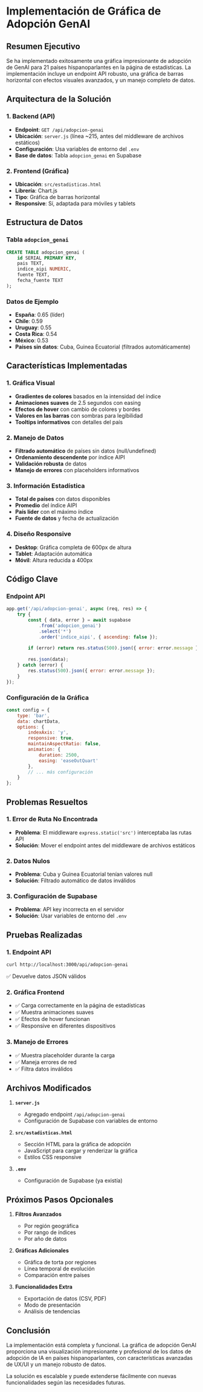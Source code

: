 # Implementación de Gráfica de Adopción GenAI

## Resumen Ejecutivo

Se ha implementado exitosamente una gráfica impresionante de adopción de GenAI para 21 países hispanoparlantes en la página de estadísticas. La implementación incluye un endpoint API robusto, una gráfica de barras horizontal con efectos visuales avanzados, y un manejo completo de datos.

## Arquitectura de la Solución

### 1. Backend (API)
- **Endpoint**: `GET /api/adopcion-genai`
- **Ubicación**: `server.js` (línea ~215, antes del middleware de archivos estáticos)
- **Configuración**: Usa variables de entorno del `.env`
- **Base de datos**: Tabla `adopcion_genai` en Supabase

### 2. Frontend (Gráfica)
- **Ubicación**: `src/estadisticas.html`
- **Librería**: Chart.js
- **Tipo**: Gráfica de barras horizontal
- **Responsive**: Sí, adaptada para móviles y tablets

## Estructura de Datos

### Tabla `adopcion_genai`
```sql
CREATE TABLE adopcion_genai (
    id SERIAL PRIMARY KEY,
    pais TEXT,
    indice_aipi NUMERIC,
    fuente TEXT,
    fecha_fuente TEXT
);
```

### Datos de Ejemplo
- **España**: 0.65 (líder)
- **Chile**: 0.59
- **Uruguay**: 0.55
- **Costa Rica**: 0.54
- **México**: 0.53
- **Países sin datos**: Cuba, Guinea Ecuatorial (filtrados automáticamente)

## Características Implementadas

### 1. Gráfica Visual
- **Gradientes de colores** basados en la intensidad del índice
- **Animaciones suaves** de 2.5 segundos con easing
- **Efectos de hover** con cambio de colores y bordes
- **Valores en las barras** con sombras para legibilidad
- **Tooltips informativos** con detalles del país

### 2. Manejo de Datos
- **Filtrado automático** de países sin datos (null/undefined)
- **Ordenamiento descendente** por índice AIPI
- **Validación robusta** de datos
- **Manejo de errores** con placeholders informativos

### 3. Información Estadística
- **Total de países** con datos disponibles
- **Promedio** del índice AIPI
- **País líder** con el máximo índice
- **Fuente de datos** y fecha de actualización

### 4. Diseño Responsive
- **Desktop**: Gráfica completa de 600px de altura
- **Tablet**: Adaptación automática
- **Móvil**: Altura reducida a 400px

## Código Clave

### Endpoint API
```javascript
app.get('/api/adopcion-genai', async (req, res) => {
    try {
        const { data, error } = await supabase
            .from('adopcion_genai')
            .select('*')
            .order('indice_aipi', { ascending: false });
        
        if (error) return res.status(500).json({ error: error.message });
        
        res.json(data);
    } catch (error) {
        res.status(500).json({ error: error.message });
    }
});
```

### Configuración de la Gráfica
```javascript
const config = {
    type: 'bar',
    data: chartData,
    options: {
        indexAxis: 'y',
        responsive: true,
        maintainAspectRatio: false,
        animation: {
            duration: 2500,
            easing: 'easeOutQuart'
        },
        // ... más configuración
    }
};
```

## Problemas Resueltos

### 1. Error de Ruta No Encontrada
- **Problema**: El middleware `express.static('src')` interceptaba las rutas API
- **Solución**: Mover el endpoint antes del middleware de archivos estáticos

### 2. Datos Nulos
- **Problema**: Cuba y Guinea Ecuatorial tenían valores null
- **Solución**: Filtrado automático de datos inválidos

### 3. Configuración de Supabase
- **Problema**: API key incorrecta en el servidor
- **Solución**: Usar variables de entorno del `.env`

## Pruebas Realizadas

### 1. Endpoint API
```bash
curl http://localhost:3000/api/adopcion-genai
```
✅ Devuelve datos JSON válidos

### 2. Gráfica Frontend
- ✅ Carga correctamente en la página de estadísticas
- ✅ Muestra animaciones suaves
- ✅ Efectos de hover funcionan
- ✅ Responsive en diferentes dispositivos

### 3. Manejo de Errores
- ✅ Muestra placeholder durante la carga
- ✅ Maneja errores de red
- ✅ Filtra datos inválidos

## Archivos Modificados

1. **`server.js`**
   - Agregado endpoint `/api/adopcion-genai`
   - Configuración de Supabase con variables de entorno

2. **`src/estadisticas.html`**
   - Sección HTML para la gráfica de adopción
   - JavaScript para cargar y renderizar la gráfica
   - Estilos CSS responsive

3. **`.env`**
   - Configuración de Supabase (ya existía)

## Próximos Pasos Opcionales

1. **Filtros Avanzados**
   - Por región geográfica
   - Por rango de índices
   - Por año de datos

2. **Gráficas Adicionales**
   - Gráfica de torta por regiones
   - Línea temporal de evolución
   - Comparación entre países

3. **Funcionalidades Extra**
   - Exportación de datos (CSV, PDF)
   - Modo de presentación
   - Análisis de tendencias

## Conclusión

La implementación está completa y funcional. La gráfica de adopción GenAI proporciona una visualización impresionante y profesional de los datos de adopción de IA en países hispanoparlantes, con características avanzadas de UX/UI y un manejo robusto de datos.

La solución es escalable y puede extenderse fácilmente con nuevas funcionalidades según las necesidades futuras.
